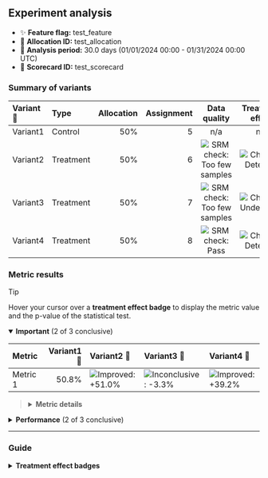 ## Experiment analysis



* ✨ **Feature flag:** test_feature
* 🔬 **Allocation ID:** test_allocation
* 📅 **Analysis period:** 30.0 days (01/01/2024 00:00 - 01/31/2024 00:00 UTC)
* 🔖 **Scorecard ID:** test_scorecard

### Summary of variants

| Variant 💊 | Type | Allocation | Assignment | Data quality | Treatment effect |
|:--------|:-----|-----------:|-----------:|:------------:|:----------------:|
| Variant1 | Control | 50% | 5 | n/a | n/a |
| Variant2 | Treatment | 50% | 6 | ![SRM check: Too few samples](https://img.shields.io/badge/SRM%20check-Too%20few%20samples-f0e543 "Not enough assigned users for reliable SRM analysis.") | ![Change: Detected](https://img.shields.io/badge/Change-Detected-1c72af "Observed metric movements are inconsistent with statistical noise.") |
| Variant3 | Treatment | 50% | 7 | ![SRM check: Too few samples](https://img.shields.io/badge/SRM%20check-Too%20few%20samples-f0e543 "Not enough assigned users for reliable SRM analysis.") | ![Change: Undetected](https://img.shields.io/badge/Change-Undetected-e6e6e3 "Observed metric movements are consistent with statistical noise.&#013;Either the experiment is underpowered or had limited impact on the metrics.") |
| Variant4 | Treatment | 50% | 8 | ![SRM check: Pass](https://img.shields.io/badge/SRM%20check-Pass-157e3b "No sample ratio mismatch detected.") | ![Change: Detected](https://img.shields.io/badge/Change-Detected-1c72af "Observed metric movements are inconsistent with statistical noise.") |


### Metric results

> [!TIP]
> Hover your cursor over a **treatment effect badge** to display the metric value and the p-value of the statistical test.

<details open="true">
<summary><strong>Important</strong> (2 of 3 conclusive)</summary>

| Metric   |   Variant1 💊 | Variant2 💊                                                                                                                                                  | Variant3 💊                                                                                                                                                    | Variant4 💊                                                                                                                                                  |
|:---------|--------------:|:-------------------------------------------------------------------------------------------------------------------------------------------------------------|:---------------------------------------------------------------------------------------------------------------------------------------------------------------|:-------------------------------------------------------------------------------------------------------------------------------------------------------------|
| Metric 1 |         50.8% | ![Improved: +51.0%](https://img.shields.io/badge/Improved-%2B51.0%25-157e3b "Metric value = 76.7%.&#013;Highly statistically significant (p-value: 6e-60).") | ![Inconclusive: -3.3%](https://img.shields.io/badge/Inconclusive---3.3%25-e6e6e3 "Metric value = 49.2%.&#013;Not statistically significant (p-value: 0.273).") | ![Improved: +39.2%](https://img.shields.io/badge/Improved-%2B39.2%25-157e3b "Metric value = 70.7%.&#013;Highly statistically significant (p-value: 1e-35).") |

> <details>
> <summary><strong>Metric details</strong></summary>
>
> * ***Metric 1:*** Wish fight pressure since task see hair artist lot prepare heavy meeting necessary pretty issue not ago pass wonder former degree ago matter foreign as. </dd>
>
> </details>

</details>



<details>
<summary><strong>Performance</strong> (2 of 3 conclusive)</summary>

| Metric   |   Variant1 💊 | Variant2 💊                                                                                                                                                  | Variant3 💊                                                                                                                                                    | Variant4 💊                                                                                                                                                  |
|:---------|--------------:|:-------------------------------------------------------------------------------------------------------------------------------------------------------------|:---------------------------------------------------------------------------------------------------------------------------------------------------------------|:-------------------------------------------------------------------------------------------------------------------------------------------------------------|
| Metric 1 |         50.8% | ![Improved: +51.0%](https://img.shields.io/badge/Improved-%2B51.0%25-157e3b "Metric value = 76.7%.&#013;Highly statistically significant (p-value: 6e-60).") | ![Inconclusive: -3.3%](https://img.shields.io/badge/Inconclusive---3.3%25-e6e6e3 "Metric value = 49.2%.&#013;Not statistically significant (p-value: 0.273).") | ![Improved: +39.2%](https://img.shields.io/badge/Improved-%2B39.2%25-157e3b "Metric value = 70.7%.&#013;Highly statistically significant (p-value: 1e-35).") |

> <details>
> <summary><strong>Metric details</strong></summary>
>
> * ***Metric 1:*** Wish fight pressure since task see hair artist lot prepare heavy meeting necessary pretty issue not ago pass wonder former degree ago matter foreign as. </dd>
>
> </details>

</details>

---

### Guide

<details>
<summary><strong>Treatment effect badges</strong></summary>

Each treatment column displays the impact of the treatment variant upon the metric value, relative to the control variant. For example, "+5.3%" means the metric value is 5.3% higher in the treatment variant than the control variant. The experiment analysis checks whether the observed treatment effect could be explained by random noise in the data.

* If not statistically significant, we display the badge: ![Inconclusive: +5.3%](https://img.shields.io/badge/Inconclusive-%2B5.3%25-e6e6e3 "Not statistically significant.")
* If statistically significant, the badge color reflects the desired direction of the metric and the strength of confidence:

| Observed treatment effect | Marginal confidence<br />(p-value ≤ 0.05) | High confidence<br />(p-value ≤ 0.001) |
|:--------------------------|:------------------------------------------|:---------------------------------------|
| Against the desired direction | ![Degraded: +5.3%](https://img.shields.io/badge/Degraded-%2B5.3%25-fcae91 "Marginally statistically significant.") | ![Degraded: +5.3%](https://img.shields.io/badge/Degraded-%2B5.3%25-d03536 "Highly statistically significant.") |
| Matches the desired direction | ![Improved: +5.3%](https://img.shields.io/badge/Improved-%2B5.3%25-a1d99b "Marginally statistically significant.") | ![Improved: +5.3%](https://img.shields.io/badge/Improved-%2B5.3%25-157e3b "Highly statistically significant.") |
| Desired direction is neutral | ![Changed: +5.3%](https://img.shields.io/badge/Changed-%2B5.3%25-9ecae1 "Marginally statistically significant.") | ![Changed: +5.3%](https://img.shields.io/badge/Changed-%2B5.3%25-1c72af "Highly statistically significant.") |

</details>